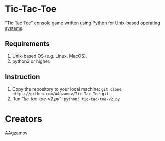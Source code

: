 # Tic-Tac-Toe
"Tic Tac Toe" console game written using Python for [Unix-based operating systems](https://en.wikipedia.org/wiki/Unix-like).

## Requirements
1. Unix-based OS (e.g. Linux, MacOS).
2. python3 or higher.

## Instruction
1. Copy the repository to your local machine: ```git clone https://github.com/AAgzamov/Tic-Tac-Toe.git```
2. Run _"tic-tac-toe-v2.py"_: ```python3 tic-tac-toe-v2.py```
# Creators
[AAgzamov](https://github.com/AAgzamov)
